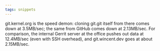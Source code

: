 ```yaml
---
tags: snippets
---
```


git.kernel.org is the speed demon: cloning git.git itself from there comes down at 3.5MB/sec; the same from GitHub comes down at 2.13MB/sec. For comparison, the internal Gerrit server at the office pushes out data at 12.4MB/sec (even with SSH overhead), and git.wincent.dev goes at about 2.15MB/sec.
